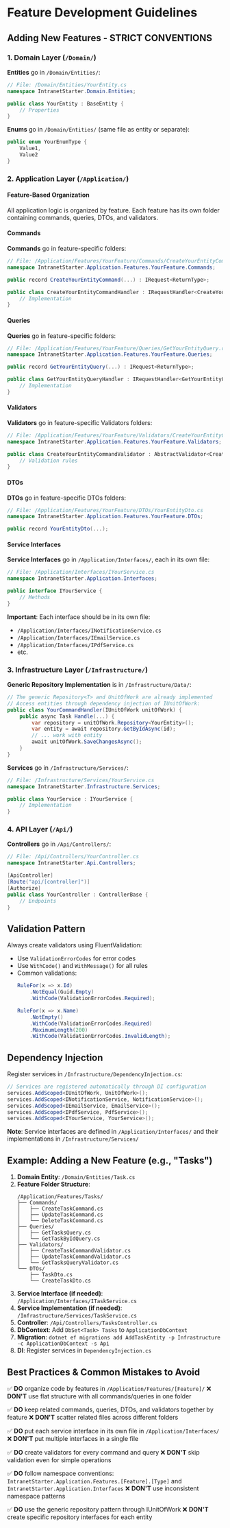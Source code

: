 # Feature Development Guidelines

## Adding New Features - STRICT CONVENTIONS

### 1. Domain Layer (`/Domain/`)

**Entities** go in `/Domain/Entities/`:
```csharp
// File: /Domain/Entities/YourEntity.cs
namespace IntranetStarter.Domain.Entities;

public class YourEntity : BaseEntity {
    // Properties
}
```

**Enums** go in `/Domain/Entities/` (same file as entity or separate):
```csharp
public enum YourEnumType {
    Value1,
    Value2
}
```

### 2. Application Layer (`/Application/`)

#### Feature-Based Organization
All application logic is organized by feature. Each feature has its own folder containing commands, queries, DTOs, and validators.

#### Commands
**Commands** go in feature-specific folders:
```csharp
// File: /Application/Features/YourFeature/Commands/CreateYourEntityCommand.cs
namespace IntranetStarter.Application.Features.YourFeature.Commands;

public record CreateYourEntityCommand(...) : IRequest<ReturnType>;

public class CreateYourEntityCommandHandler : IRequestHandler<CreateYourEntityCommand, ReturnType> {
    // Implementation
}
```

#### Queries
**Queries** go in feature-specific folders:
```csharp
// File: /Application/Features/YourFeature/Queries/GetYourEntityQuery.cs
namespace IntranetStarter.Application.Features.YourFeature.Queries;

public record GetYourEntityQuery(...) : IRequest<ReturnType>;

public class GetYourEntityQueryHandler : IRequestHandler<GetYourEntityQuery, ReturnType> {
    // Implementation
}
```

#### Validators
**Validators** go in feature-specific Validators folders:
```csharp
// File: /Application/Features/YourFeature/Validators/CreateYourEntityCommandValidator.cs
namespace IntranetStarter.Application.Features.YourFeature.Validators;

public class CreateYourEntityCommandValidator : AbstractValidator<CreateYourEntityCommand> {
    // Validation rules
}
```

#### DTOs
**DTOs** go in feature-specific DTOs folders:
```csharp
// File: /Application/Features/YourFeature/DTOs/YourEntityDto.cs
namespace IntranetStarter.Application.Features.YourFeature.DTOs;

public record YourEntityDto(...);
```

#### Service Interfaces
**Service Interfaces** go in `/Application/Interfaces/`, each in its own file:
```csharp
// File: /Application/Interfaces/IYourService.cs
namespace IntranetStarter.Application.Interfaces;

public interface IYourService {
    // Methods
}
```

**Important**: Each interface should be in its own file:
- `/Application/Interfaces/INotificationService.cs`
- `/Application/Interfaces/IEmailService.cs`
- `/Application/Interfaces/IPdfService.cs`
- etc.

### 3. Infrastructure Layer (`/Infrastructure/`)

**Generic Repository Implementation** is in `/Infrastructure/Data/`:
```csharp
// The generic Repository<T> and UnitOfWork are already implemented
// Access entities through dependency injection of IUnitOfWork:
public class YourCommandHandler(IUnitOfWork unitOfWork) {
    public async Task Handle(...) {
        var repository = unitOfWork.Repository<YourEntity>();
        var entity = await repository.GetByIdAsync(id);
        // ... work with entity
        await unitOfWork.SaveChangesAsync();
    }
}
```

**Services** go in `/Infrastructure/Services/`:
```csharp
// File: /Infrastructure/Services/YourService.cs
namespace IntranetStarter.Infrastructure.Services;

public class YourService : IYourService {
    // Implementation
}
```

### 4. API Layer (`/Api/`)

**Controllers** go in `/Api/Controllers/`:
```csharp
// File: /Api/Controllers/YourController.cs
namespace IntranetStarter.Api.Controllers;

[ApiController]
[Route("api/[controller]")]
[Authorize]
public class YourController : ControllerBase {
    // Endpoints
}
```

## Validation Pattern

Always create validators using FluentValidation:
- Use `ValidationErrorCodes` for error codes
- Use `WithCode()` and `WithMessage()` for all rules
- Common validations:
  ```csharp
  RuleFor(x => x.Id)
      .NotEqual(Guid.Empty)
      .WithCode(ValidationErrorCodes.Required);
  
  RuleFor(x => x.Name)
      .NotEmpty()
      .WithCode(ValidationErrorCodes.Required)
      .MaximumLength(200)
      .WithCode(ValidationErrorCodes.InvalidLength);
  ```

## Dependency Injection

Register services in `/Infrastructure/DependencyInjection.cs`:
```csharp
// Services are registered automatically through DI configuration
services.AddScoped<IUnitOfWork, UnitOfWork>();
services.AddScoped<INotificationService, NotificationService>();
services.AddScoped<IEmailService, EmailService>();
services.AddScoped<IPdfService, PdfService>();
services.AddScoped<IYourService, YourService>();
```

**Note**: Service interfaces are defined in `/Application/Interfaces/` and their implementations in `/Infrastructure/Services/`

## Example: Adding a New Feature (e.g., "Tasks")

1. **Domain Entity**: `/Domain/Entities/Task.cs`
2. **Feature Folder Structure**:
   ```
   /Application/Features/Tasks/
   ├── Commands/
   │   ├── CreateTaskCommand.cs
   │   ├── UpdateTaskCommand.cs
   │   └── DeleteTaskCommand.cs
   ├── Queries/
   │   ├── GetTasksQuery.cs
   │   └── GetTaskByIdQuery.cs
   ├── Validators/
   │   ├── CreateTaskCommandValidator.cs
   │   ├── UpdateTaskCommandValidator.cs
   │   └── GetTasksQueryValidator.cs
   └── DTOs/
       ├── TaskDto.cs
       └── CreateTaskDto.cs
   ```
3. **Service Interface (if needed)**: `/Application/Interfaces/ITaskService.cs`
4. **Service Implementation (if needed)**: `/Infrastructure/Services/TaskService.cs`
5. **Controller**: `/Api/Controllers/TasksController.cs`
6. **DbContext**: Add `DbSet<Task> Tasks` to `ApplicationDbContext`
7. **Migration**: `dotnet ef migrations add AddTaskEntity -p Infrastructure -c ApplicationDbContext -s Api`
8. **DI**: Register services in `DependencyInjection.cs`

## Best Practices & Common Mistakes to Avoid

✅ **DO** organize code by features in `/Application/Features/[Feature]/`
❌ **DON'T** use flat structure with all commands/queries in one folder

✅ **DO** keep related commands, queries, DTOs, and validators together by feature
❌ **DON'T** scatter related files across different folders

✅ **DO** put each service interface in its own file in `/Application/Interfaces/`
❌ **DON'T** put multiple interfaces in a single file

✅ **DO** create validators for every command and query
❌ **DON'T** skip validation even for simple operations

✅ **DO** follow namespace conventions: `IntranetStarter.Application.Features.[Feature].[Type]` and `IntranetStarter.Application.Interfaces`
❌ **DON'T** use inconsistent namespace patterns

✅ **DO** use the generic repository pattern through IUnitOfWork
❌ **DON'T** create specific repository interfaces for each entity